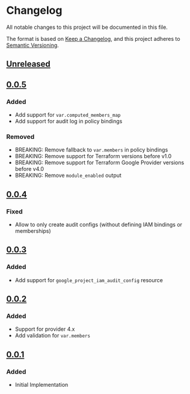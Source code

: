 # Changelog

All notable changes to this project will be documented in this file.

The format is based on [Keep a Changelog](https://keepachangelog.com/en/1.0.0/),
and this project adheres to [Semantic Versioning](https://semver.org/spec/v2.0.0.html).

## [Unreleased]

## [0.0.5]

### Added

- Add support for `var.computed_members_map`
- Add support for audit log in policy bindings

### Removed

- BREAKING: Remove fallback to `var.members` in policy bindings
- BREAKING: Remove support for Terraform versions before v1.0
- BREAKING: Remove support for Terraform Google Provider versions before v4.0
- BREAKING: Remove `module_enabled` output

## [0.0.4]

### Fixed

- Allow to only create audit configs (without defining IAM bindings or memberships)

## [0.0.3]

### Added

- Add support for `google_project_iam_audit_config` resource

## [0.0.2]

### Added

- Support for provider 4.x
- Add validation for `var.members`

## [0.0.1]

### Added

- Initial Implementation

[unreleased]: https://github.com/mineiros-io/terraform-google-organization-iam/compare/v0.0.5...HEAD
[0.0.5]: https://github.com/mineiros-io/terraform-google-organization-iam/compare/v0.0.4...v0.0.5
[0.0.4]: https://github.com/mineiros-io/terraform-google-organization-iam/compare/v0.0.3...v0.0.4
[0.0.3]: https://github.com/mineiros-io/terraform-google-organization-iam/compare/v0.0.2...v0.0.3
[0.0.2]: https://github.com/mineiros-io/terraform-google-organization-iam/compare/v0.0.1...v0.0.2
[0.0.1]: https://github.com/mineiros-io/terraform-google-organization-iam/releases/tag/v0.0.1
